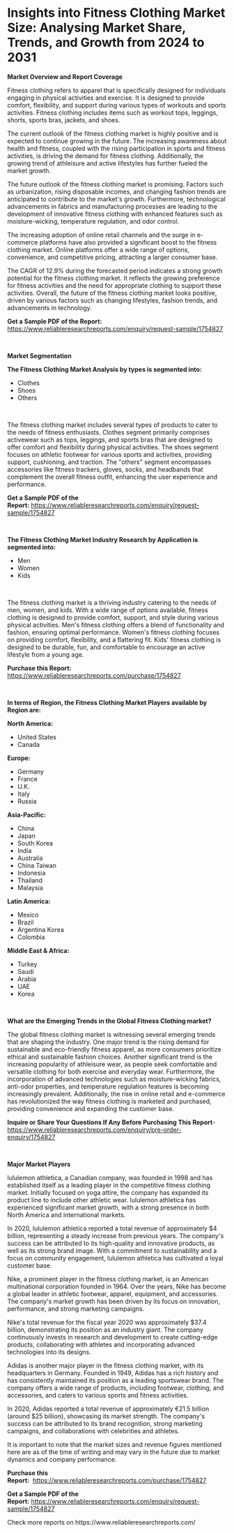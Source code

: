 <p><h1>Insights into Fitness Clothing Market Size: Analysing Market Share, Trends, and Growth from 2024 to 2031</h1></p><p><strong>Market Overview and Report Coverage</strong></p>
<p><p>Fitness clothing refers to apparel that is specifically designed for individuals engaging in physical activities and exercise. It is designed to provide comfort, flexibility, and support during various types of workouts and sports activities. Fitness clothing includes items such as workout tops, leggings, shorts, sports bras, jackets, and shoes.</p><p>The current outlook of the fitness clothing market is highly positive and is expected to continue growing in the future. The increasing awareness about health and fitness, coupled with the rising participation in sports and fitness activities, is driving the demand for fitness clothing. Additionally, the growing trend of athleisure and active lifestyles has further fueled the market growth.</p><p>The future outlook of the fitness clothing market is promising. Factors such as urbanization, rising disposable incomes, and changing fashion trends are anticipated to contribute to the market's growth. Furthermore, technological advancements in fabrics and manufacturing processes are leading to the development of innovative fitness clothing with enhanced features such as moisture-wicking, temperature regulation, and odor control.</p><p>The increasing adoption of online retail channels and the surge in e-commerce platforms have also provided a significant boost to the fitness clothing market. Online platforms offer a wide range of options, convenience, and competitive pricing, attracting a larger consumer base.</p><p>The CAGR of 12.9% during the forecasted period indicates a strong growth potential for the fitness clothing market. It reflects the growing preference for fitness activities and the need for appropriate clothing to support these activities. Overall, the future of the fitness clothing market looks positive, driven by various factors such as changing lifestyles, fashion trends, and advancements in technology.</p></p>
<p><strong>Get a Sample PDF of the Report:</strong> <a href="https://www.reliableresearchreports.com/enquiry/request-sample/1754827">https://www.reliableresearchreports.com/enquiry/request-sample/1754827</a></p>
<p>&nbsp;</p>
<p><strong>Market Segmentation</strong></p>
<p><strong>The Fitness Clothing Market Analysis by types is segmented into:</strong></p>
<p><ul><li>Clothes</li><li>Shoes</li><li>Others</li></ul></p>
<p>&nbsp;</p>
<p><p>The fitness clothing market includes several types of products to cater to the needs of fitness enthusiasts. Clothes segment primarily comprises activewear such as tops, leggings, and sports bras that are designed to offer comfort and flexibility during physical activities. The shoes segment focuses on athletic footwear for various sports and activities, providing support, cushioning, and traction. The "others" segment encompasses accessories like fitness trackers, gloves, socks, and headbands that complement the overall fitness outfit, enhancing the user experience and performance.</p></p>
<p><strong>Get a Sample PDF of the Report:</strong>&nbsp;<a href="https://www.reliableresearchreports.com/enquiry/request-sample/1754827">https://www.reliableresearchreports.com/enquiry/request-sample/1754827</a></p>
<p>&nbsp;</p>
<p><strong>The Fitness Clothing Market Industry Research by Application is segmented into:</strong></p>
<p><ul><li>Men</li><li>Women</li><li>Kids</li></ul></p>
<p>&nbsp;</p>
<p><p>The fitness clothing market is a thriving industry catering to the needs of men, women, and kids. With a wide range of options available, fitness clothing is designed to provide comfort, support, and style during various physical activities. Men's fitness clothing offers a blend of functionality and fashion, ensuring optimal performance. Women's fitness clothing focuses on providing comfort, flexibility, and a flattering fit. Kids' fitness clothing is designed to be durable, fun, and comfortable to encourage an active lifestyle from a young age.</p></p>
<p><strong>Purchase this Report:</strong>&nbsp; <a href="https://www.reliableresearchreports.com/purchase/1754827">https://www.reliableresearchreports.com/purchase/1754827</a></p>
<p>&nbsp;</p>
<p><strong>In terms of Region, the Fitness Clothing Market Players available by Region are:</strong></p>
<p>
    <p> <strong> North America: </strong>
        <ul>
            <li>United States</li>
            <li>Canada</li>
        </ul>
        </p> 
    <p> <strong> Europe: </strong>
        <ul>
            <li>Germany</li>
            <li>France</li>
            <li>U.K.</li>
            <li>Italy</li>
            <li>Russia</li>
        </ul>
        </p> 
    <p> <strong> Asia-Pacific: </strong>
        <ul>
            <li>China</li>
            <li>Japan</li>
            <li>South Korea</li>
            <li>India</li>
            <li>Australia</li>
            <li>China Taiwan</li>
            <li>Indonesia</li>
            <li>Thailand</li>
            <li>Malaysia</li>
        </ul>
        </p> 
    <p> <strong> Latin America: </strong>
        <ul>
            <li>Mexico</li>
            <li>Brazil</li>
            <li>Argentina Korea</li>
            <li>Colombia</li>
        </ul>
        </p> 
    <p> <strong> Middle East & Africa: </strong>
        <ul>
            <li>Turkey</li>
            <li>Saudi</li>
            <li>Arabia</li>
            <li>UAE</li>
            <li>Korea</li>
        </ul>
    </p>
    </p>
<p>&nbsp;</p>
<p><strong>What are the Emerging Trends in the Global Fitness Clothing market?</strong></p>
<p><p>The global fitness clothing market is witnessing several emerging trends that are shaping the industry. One major trend is the rising demand for sustainable and eco-friendly fitness apparel, as more consumers prioritize ethical and sustainable fashion choices. Another significant trend is the increasing popularity of athleisure wear, as people seek comfortable and versatile clothing for both exercise and everyday wear. Furthermore, the incorporation of advanced technologies such as moisture-wicking fabrics, anti-odor properties, and temperature regulation features is becoming increasingly prevalent. Additionally, the rise in online retail and e-commerce has revolutionized the way fitness clothing is marketed and purchased, providing convenience and expanding the customer base.</p></p>
<p><strong>Inquire or Share Your Questions If Any Before Purchasing This Report</strong>- <a href="https://www.reliableresearchreports.com/enquiry/pre-order-enquiry/1754827">https://www.reliableresearchreports.com/enquiry/pre-order-enquiry/1754827</a></p>
<p>&nbsp;</p>
<p><strong>Major Market Players</strong></p>
<p><p>lululemon athletica, a Canadian company, was founded in 1998 and has established itself as a leading player in the competitive fitness clothing market. Initially focused on yoga attire, the company has expanded its product line to include other athletic wear. lululemon athletica has experienced significant market growth, with a strong presence in both North America and international markets.</p><p>In 2020, lululemon athletica reported a total revenue of approximately $4 billion, representing a steady increase from previous years. The company's success can be attributed to its high-quality and innovative products, as well as its strong brand image. With a commitment to sustainability and a focus on community engagement, lululemon athletica has cultivated a loyal customer base.</p><p>Nike, a prominent player in the fitness clothing market, is an American multinational corporation founded in 1964. Over the years, Nike has become a global leader in athletic footwear, apparel, equipment, and accessories. The company's market growth has been driven by its focus on innovation, performance, and strong marketing campaigns.</p><p>Nike's total revenue for the fiscal year 2020 was approximately $37.4 billion, demonstrating its position as an industry giant. The company continuously invests in research and development to create cutting-edge products, collaborating with athletes and incorporating advanced technologies into its designs.</p><p>Adidas is another major player in the fitness clothing market, with its headquarters in Germany. Founded in 1949, Adidas has a rich history and has consistently maintained its position as a leading sportswear brand. The company offers a wide range of products, including footwear, clothing, and accessories, and caters to various sports and fitness activities.</p><p>In 2020, Adidas reported a total revenue of approximately €21.5 billion (around $25 billion), showcasing its market strength. The company's success can be attributed to its brand recognition, strong marketing campaigns, and collaborations with celebrities and athletes.</p><p>It is important to note that the market sizes and revenue figures mentioned here are as of the time of writing and may vary in the future due to market dynamics and company performance.</p></p>
<p><strong>Purchase this Report:</strong>&nbsp;&nbsp;<a href="https://www.reliableresearchreports.com/purchase/1754827">https://www.reliableresearchreports.com/purchase/1754827</a></p>
<p></p>
<p><strong>Get a Sample PDF of the Report:</strong>&nbsp;<a href="https://www.reliableresearchreports.com/enquiry/request-sample/1754827">https://www.reliableresearchreports.com/enquiry/request-sample/1754827</a></p>
<p>Check more reports on https://www.reliableresearchreports.com/</p>